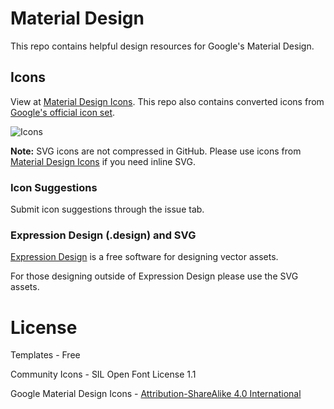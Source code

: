 # Material Design

This repo contains helpful design resources for Google's Material Design.

## Icons

View at [Material Design Icons](http://materialdesignicons.com/). This repo also contains converted icons from [Google's official icon set](https://github.com/google/material-design-icons).

![Icons](http://templarian.com/files/material-design-icons-preview.png)

**Note:** SVG icons are not compressed in GitHub. Please use icons from [Material Design Icons](http://materialdesignicons.com/) if you need inline SVG.

### Icon Suggestions

Submit icon suggestions through the issue tab.

### Expression Design (.design) and SVG

[Expression Design](http://www.microsoft.com/en-us/download/details.aspx?id=36180) is a free software for designing vector assets.

For those designing outside of Expression Design please use the SVG assets.

# License

Templates - Free

Community Icons - SIL Open Font License 1.1

Google Material Design Icons - [Attribution-ShareAlike 4.0 International](https://github.com/google/material-design-icons/blob/master/LICENSE)

